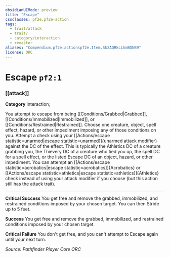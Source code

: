 ```yaml
---
obsidianUIMode: preview
title: "Escape"
cssclasses: pf2e,pf2e-action
tags:
  - trait/attack
  - trait/
  - category/interaction
  - remaster
aliases: "Compendium.pf2e.actionspf2e.Item.SkZAQRkLLkmBQNB9"
license: ORC
---
```

# Escape `pf2:1`

### [[attack]]

**Category** interaction; 




You attempt to escape from being [[Conditions/Grabbed|Grabbed]], [[Conditions/Immobilized|Immobilized]], or [[Conditions/Restrained|Restrained]]. Choose one creature, object, spell effect, hazard, or other impediment imposing any of those conditions on you. Attempt a check using your [[Actions/escape statistic=unarmed|escape statistic=unarmed]]{unarmed attack modifier} against the DC of the effect. This is typically the Athletics DC of a creature grabbing you, the Thievery DC of a creature who tied you up, the spell DC for a spell effect, or the listed Escape DC of an object, hazard, or other impediment. You can attempt an [[Actions/escape statistic=acrobatics|escape statistic=acrobatics]]{Acrobatics} or [[Actions/escape statistic=athletics|escape statistic=athletics]]{Athletics} check instead of using your attack modifier if you choose (but this action still has the attack trait).

* * *

**Critical Success** You get free and remove the grabbed, immobilized, and restrained conditions imposed by your chosen target. You can then Stride up to 5 feet.

**Success** You get free and remove the grabbed, immobilized, and restrained conditions imposed by your chosen target.

**Critical Failure** You don't get free, and you can't attempt to Escape again until your next turn.

*Source: Pathfinder Player Core*
*ORC*